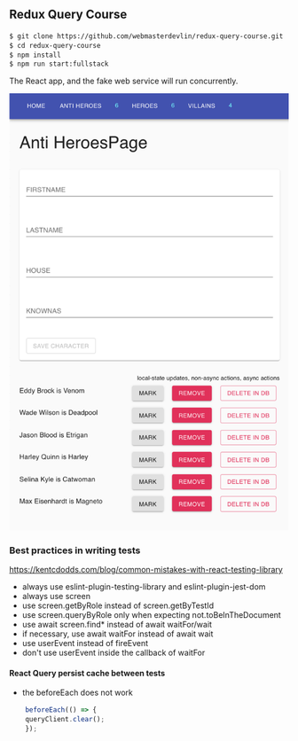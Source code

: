 ## Redux Query Course

```sh
$ git clone https://github.com/webmasterdevlin/redux-query-course.git
$ cd redux-query-course
$ npm install
$ npm run start:fullstack
```

The React app, and the fake web service will run concurrently.

![screenshot](./screenshot.png)


### Best practices in writing tests

https://kentcdodds.com/blog/common-mistakes-with-react-testing-library

- always use eslint-plugin-testing-library and eslint-plugin-jest-dom
- always use screen
- use screen.getByRole instead of screen.getByTestId
- use screen.queryByRole only when expecting not.toBeInTheDocument
- use await screen.find* instead of await waitFor/wait
- if necessary, use await waitFor instead of await wait
- use userEvent instead of fireEvent
- don't use userEvent inside the callback of waitFor


#### React Query persist cache between tests
- the beforeEach does not work
```ts
    beforeEach(() => {
    queryClient.clear();
    });
```
